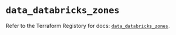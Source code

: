 # `data_databricks_zones`

Refer to the Terraform Registory for docs: [`data_databricks_zones`](https://registry.terraform.io/providers/databricks/databricks/1.19.0/docs/data-sources/zones).
